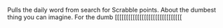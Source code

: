 Pulls the daily word from search for Scrabble points. About the dumbest thing you can imagine. For the dumb [[[[[[[[[[[[[[[[[[[[[[[[[[[[[[
